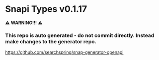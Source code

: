 # Snapi Types v0.1.17

:warning: **WARNING!!!** :warning:
### This repo is auto generated - do not commit directly. Instead make changes to the generator repo.
https://github.com/searchspring/snap-generator-openapi